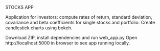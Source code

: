 STOCKS APP

Application for investors: compute rates of return, standard deviation, covariance and beta coefficients for single stocks and portfolio. 
Create candlestick charts using bokeh.

Download ZIP, install dependencies and run web_app.py Open http://localhost:5000 in browser to see app running locally.
